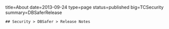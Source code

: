 title=About
date=2013-09-24
type=page
status=published
big=TCSecurity
summary=DBSaferRelease
~~~~~~
## Security > DBSafer > Release Notes
